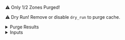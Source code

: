 ⚠️ Only 1/2 Zones Purged!

⚠️ Dry Run! Remove or disable `dry_run` to purge cache.

<details><summary>Purge Results</summary><table><tr><th>🚽</th><th>Zone</th></tr><tr><td>✅</td><td>cssnr.com</td></tr><tr><td>⛔</td><td>example.com</td></tr></table></details>

<details><summary>Inputs</summary>

```yaml
zones: cssnr.com,example.com
files:
prefix:
tags:
hosts:
prefixes:
fail: all
summary: true
dry_run: true
```

</details>
